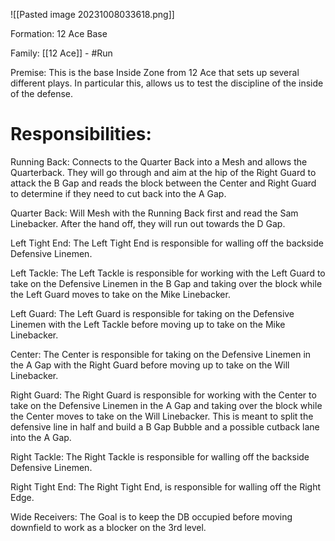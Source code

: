![[Pasted image 20231008033618.png]]



Formation:
12 Ace Base

Family:
[[12 Ace]] - #Run


Premise:
This is the base Inside Zone from 12 Ace that sets up several different plays. In particular this, allows us to test the discipline of the inside of the defense.  

# Responsibilities:

Running Back:
Connects to the Quarter Back into a Mesh and allows the Quarterback. They will go through and aim at the hip of the Right Guard to attack the B Gap and reads the block between the Center and Right Guard to determine if they need to cut back into the A Gap. 

Quarter Back:
Will Mesh with the Running Back first and read the Sam Linebacker. After the hand off, they will run out towards the D Gap. 


Left Tight End:
The Left Tight End is responsible for walling off the backside Defensive Linemen. 


Left Tackle:
The Left Tackle is responsible for working with the Left Guard to take on the Defensive Linemen in the B Gap and taking over the block while the Left Guard moves to take on the Mike Linebacker.

Left Guard:
The Left Guard is responsible for taking on the Defensive Linemen with the Left Tackle before moving up to take on the Mike Linebacker. 

Center:
The Center is responsible for taking on the Defensive Linemen in the A Gap with the Right Guard before moving up to take on the Will Linebacker. 

Right Guard:
The Right Guard is responsible for working with the Center to take on the Defensive Linemen in the A Gap and taking over the block while the Center moves to take on the Will Linebacker. This is meant to split the defensive line in half and build a B Gap Bubble and a possible cutback lane into the A Gap. 

Right Tackle:
The Right Tackle is responsible for walling off the backside Defensive Linemen. 

Right Tight End:
The Right Tight End, is responsible for walling off the Right Edge. 

Wide Receivers:
The Goal is to keep the DB occupied before moving downfield to work as a blocker on the 3rd level. 